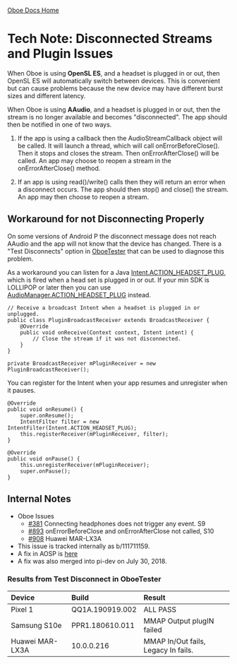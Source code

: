 [Oboe Docs Home](README.md)

# Tech Note: Disconnected Streams and Plugin Issues

When Oboe is using **OpenSL ES**, and a headset is plugged in or out, then OpenSL ES will automatically switch between devices.
This is convenient but can cause problems because the new device may have different burst sizes and different latency.

When Oboe is using **AAudio**, and a headset is plugged in or out, then
the stream is no longer available and becomes "disconnected".
The app should then be notified in one of two ways. 

1) If the app is using a callback then the AudioStreamCallback object will be called.
It will launch a thread, which will call onErrorBeforeClose().
Then it stops and closes the stream.
Then onErrorAfterClose() will be called.
An app may choose to reopen a stream in the onErrorAfterClose() method.

2) If an app is using read()/write() calls then they will return an error when a disconnect occurs.
The app should then stop() and close() the stream.
An app may then choose to reopen a stream.

## Workaround for not Disconnecting Properly

On some versions of Android P the disconnect message does not reach AAudio and the app will not
know that the device has changed. There is a "Test Disconnects" option in
[OboeTester](https://github.com/google/oboe/tree/master/apps/OboeTester/docs)
that can be used to diagnose this problem.

As a workaround you can listen for a Java [Intent.ACTION_HEADSET_PLUG](https://developer.android.com/reference/android/content/Intent#ACTION_HEADSET_PLUG),
which is fired when a head set is plugged in or out. If your min SDK is LOLLIPOP or later then you can use [AudioManager.ACTION_HEADSET_PLUG](https://developer.android.com/reference/android/media/AudioManager#ACTION_HEADSET_PLUG) instead.

    // Receive a broadcast Intent when a headset is plugged in or unplugged.
    public class PluginBroadcastReceiver extends BroadcastReceiver {
        @Override
        public void onReceive(Context context, Intent intent) {
            // Close the stream if it was not disconnected.
        }
    }
    
    private BroadcastReceiver mPluginReceiver = new PluginBroadcastReceiver();
    
You can register for the Intent when your app resumes and unregister when it pauses.
    
    @Override
    public void onResume() {
        super.onResume();
        IntentFilter filter = new IntentFilter(Intent.ACTION_HEADSET_PLUG);
        this.registerReceiver(mPluginReceiver, filter);
    }

    @Override
    public void onPause() {
        this.unregisterReceiver(mPluginReceiver);
        super.onPause();
    }

## Internal Notes

* Oboe Issues
  * [#381](https://github.com/google/oboe/issues/381) Connecting headphones does not trigger any event. S9
  * [#893](https://github.com/google/oboe/issues/893) onErrorBeforeClose and onErrorAfterClose not called, S10
  * [#908](https://github.com/google/oboe/issues/908) Huawei MAR-LX3A
* This issue is tracked internally as b/111711159.
* A fix in AOSP is [here](https://android-review.googlesource.com/c/platform/frameworks/av/+/836184)
* A fix was also merged into pi-dev on July 30, 2018.

### Results from Test Disconnect in OboeTester

| Device | Build | Result |
|:--|:--|:--|
| Pixel 1 | QQ1A.190919.002 | ALL PASS |
| Samsung S10e | PPR1.180610.011 | MMAP Output plugIN failed |
| Huawei MAR-LX3A | 10.0.0.216 | MMAP In/Out fails, Legacy In fails. |
